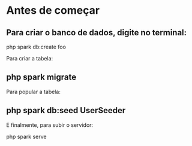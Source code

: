 # Antes de começar

## Para criar o banco de dados, digite no terminal:

php spark db:create foo

Para criar a tabela:

## php spark migrate

Para popular a tabela:

## php spark db:seed UserSeeder

E finalmente, para subir o servidor:

php spark serve
